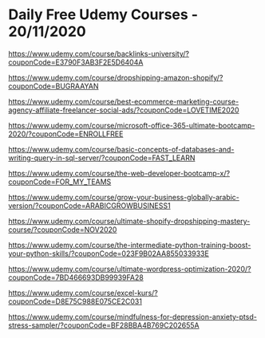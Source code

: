# Daily Free Udemy Courses - 20/11/2020

https://www.udemy.com/course/backlinks-university/?couponCode=E3790F3AB3F2E5D6404A
https://www.udemy.com/course/dropshipping-amazon-shopify/?couponCode=BUGRAAYAN
https://www.udemy.com/course/best-ecommerce-marketing-course-agency-affiliate-freelancer-social-ads/?couponCode=LOVETIME2020
https://www.udemy.com/course/microsoft-office-365-ultimate-bootcamp-2020/?couponCode=ENROLLFREE
https://www.udemy.com/course/basic-concepts-of-databases-and-writing-query-in-sql-server/?couponCode=FAST_LEARN
https://www.udemy.com/course/the-web-developer-bootcamp-x/?couponCode=FOR_MY_TEAMS
https://www.udemy.com/course/grow-your-business-globally-arabic-version/?couponCode=ARABICGROWBUSINESS1
https://www.udemy.com/course/ultimate-shopify-dropshipping-mastery-course/?couponCode=NOV2020
https://www.udemy.com/course/the-intermediate-python-training-boost-your-python-skills/?couponCode=023F9B02AA855033933E
https://www.udemy.com/course/ultimate-wordpress-optimization-2020/?couponCode=7BD466693DB99939FA28
https://www.udemy.com/course/excel-kurs/?couponCode=D8E75C988E075CE2C031
https://www.udemy.com/course/mindfulness-for-depression-anxiety-ptsd-stress-sampler/?couponCode=BF28BBA4B769C202655A

